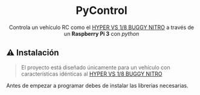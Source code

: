 <div align="center">
<h1>PyControl</h1>

Controla un vehículo RC como el <a href="https://www.amazon.com/Hobao-HB-VS-C30BU-Hyper-Buggy-Engine/dp/B00MY3ROS2">HYPER VS 1/8 BUGGY NITRO</a> a través de un **Raspberry Pi 3** con *python*


</div>

## ⚠️ Instalación
> El proyecto está diseñado únicamente para un vehículo con características idénticas al [HYPER VS 1/8 BUGGY NITRO](https://www.amazon.com/Hobao-HB-VS-C30BU-Hyper-Buggy-Engine/dp/B00MY3ROS2)

Antes de empezar a programar debes de instalar las librerias necesarias.
